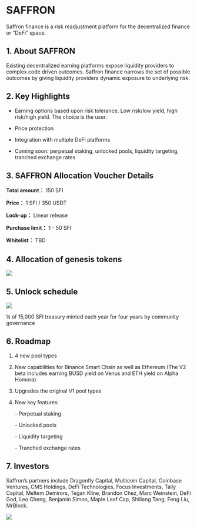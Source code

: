 # SAFFRON

Saffron finance is a risk readjustment platform for the decentralized finance or “DeFi” space. 



## 1. About SAFFRON

Existing decentralized earning platforms expose liquidity providers to complex code driven outcomes. Saffron finance narrows the set of possible outcomes by giving liquidity providers dynamic exposure to underlying risk.





## 2. Key Highlights

- Earning options based upon risk tolerance. Low risk/low yield, high risk/high yield. The choice is the user.

- Price protection

- Integration with multiple DeFi platforms

- Coming soon: perpetual staking, unlocked pools, liquidity targeting, tranched exchange rates





## 3. SAFFRON Allocation Voucher Details

**Total amount：** 150 SFI

**Price：** 1 SFI / 350 USDT

**Lock-up：** Linear release

**Purchase limit：** 1 - 50 SFI

**Whitelist：** TBD





## 4. Allocation of genesis tokens



<img src="https://ic-market-projects.solv.finance/images/SFI/SFI allocation.png" style="margin: 0 auto;" />





## 5. Unlock schedule



<img src="https://ic-market-projects.solv.finance/images/SFI/SFI Schedule.png" style="margin: 0 auto;" />

¼ of 15,000 SFI treasury minted each year for four years by community governance





## 6. Roadmap

1. 4 new pool types

2. New capabilities for Binance Smart Chain as well as Ethereum (The V2 beta includes earning BUSD yield on Venus and ETH yield on Alpha Homora)

3. Upgrades the original V1 pool types

4. New key features:

    \- Perpetual staking

    \- Unlocked pools

    \- Liquidity targeting

    \- Tranched exchange rates





## 7. Investors

Saffron’s partners include Dragonfly Capital, Multicoin Capital, Coinbase Ventures, CMS Holdings, DeFi Technologies, Focus Investments, Tally Capital, Meltem Demirors, Tegan Kline, Brandon Chez, Marc Weinstein, DeFi God, Leo Cheng, Benjamin Simon, Maple Leaf Cap, Shiliang Tang, Feng Liu, MrBlock.

<img src="https://ic-market-projects.solv.finance/images/SFI/SFI investor.png" style="margin: 0 auto;" />
